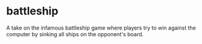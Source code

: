 # battleship
A take on the infamous battleship game where players  try to win against the computer by sinking all ships on the opponent's board.
